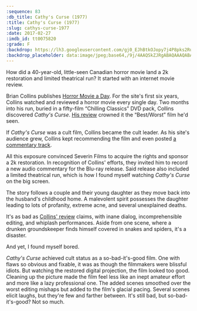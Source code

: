 ```yaml
---
:sequence: 83
:db_title: Cathy's Curse (1977)
:title: Cathy's Curse (1977)
:slug: cathys-curse-1977
:date: 2017-02-27
:imdb_id: tt0075820
:grade: F
:backdrop: https://lh3.googleusercontent.com/gj0_EJhBtkOJopy7j4P8pks2Ru0H8s7Lk4MXDXgvD92y71laL1jQVCNsDpvv6jVo3PG-TsSOCq7XlXdcXRTCORkHCec25P_1O6aQu3SsO06NebwhrB1Lc81CJLiFpR2E3DvbZA=w1000-l75-rj
:backdrop_placeholder: data:image/jpeg;base64,/9j/4AAQSkZJRgABAQAAAQABAAD/2wCEACgcHiMeGSgjISMtKygwPGRBPDc3PHtYXUlkkYCZlo+AjIqgtObDoKrarYqMyP/L2u71////m8H////6/+b9//gBKy0tPDU8dkFBdvilgKX4+Pj4+Pj47Pj4+Pj4+Pjs7Pjs+Pj4+Pj47Pjs+Pj47Oz4+Pj47Pj4+Oz47Pj47Oz47P/AABEIAAsAFAMBIgACEQEDEQH/xAAXAAADAQAAAAAAAAAAAAAAAAAAAQUD/8QAHRAAAgIBBQAAAAAAAAAAAAAAAAECETEDEiJRkf/EABQBAQAAAAAAAAAAAAAAAAAAAAD/xAAUEQEAAAAAAAAAAAAAAAAAAAAA/9oADAMBAAIRAxEAPwCdp6ihUst2mmOUuNt7m14Yjt9gDy6AQAf/2Q==
---
```


How did a 40-year-old, little-seen Canadian horror movie land a 2k restoration and limited theatrical run? It started with an internet movie review.

Brian Collins publishes [Horror Movie a Day](http://horror-movie-a-day.blogspot.com/). For the site's first six years, Collins watched and reviewed a horror movie every single day. Two months into his run, buried in a fifty-film “Chilling Classics” DVD pack, Collins discovered _Cathy's Curse_. [His review](http://horror-movie-a-day.blogspot.com/2007/04/cathys-curse.html) crowned it the “Best/Worst” film he'd seen.

If _Cathy's Curse_ was a cult film, Collins became the cult leader. As his site's audience grew, Collins kept recommending the film and even posted [a commentary track](http://horror-movie-a-day.blogspot.com/2009/03/cathys-curse-commentary-now-live.html).

All this exposure convinced Severin Films to acquire the rights and sponsor a 2k restoration.  In recognition of Collins' efforts, they invited him to record a new audio commentary for the Blu-ray release. Said release also included a limited theatrical run, which is how I found myself watching _Cathy's Curse_ on the big screen.

The story follows a couple and their young daughter as they move back into the husband's childhood home. A malevolent spirit possesses the daughter leading to lots of profanity, extreme acne, and several unexplained deaths.

It's as bad as [Collins' review](http://horror-movie-a-day.blogspot.com/2007/04/cathys-curse.html) claims, with inane dialog, incomprehensible editing, and whiplash performances. Aside from one scene, where a drunken groundskeeper finds himself covered in snakes and spiders, it's a disaster.

And yet, I found myself bored.

_Cathy's Curse_ achieved cult status as a so-bad-it's-good film. One with flaws so obvious and fixable, it was as though the filmmakers were blissful idiots. But watching the restored digital projection, the film looked too good. Cleaning up the picture made the film feel less like an inept amateur effort and more like a lazy professional one. The added scenes smoothed over the worst editing mishaps but added to the film's glacial pacing. Several scenes elicit laughs, but they're few and farther between. It's still bad, but so-bad-it's-good? Not so much.